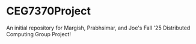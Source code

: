 # CEG7370Project
An initial repository for Margish, Prabhsimar, and Joe's Fall '25 Distributed Computing Group Project!
